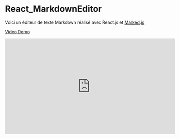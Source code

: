 # React_MarkdownEditor

Voici un éditeur de texte Markdown réalisé avec React.js et [Marked.js](https://www.npmjs.com/package/marked)  

[Video Demo](https://www.youtube.com/watch?v=T6YhGRxQwlg)


<iframe width="560" height="315" src="https://www.youtube.com/embed/T6YhGRxQwlg" frameborder="0" allowfullscreen></iframe>
